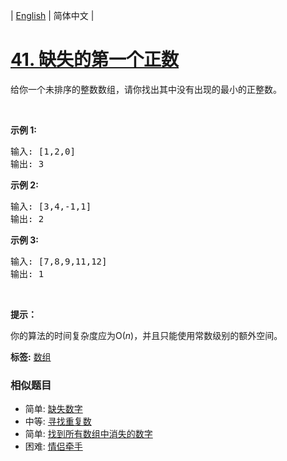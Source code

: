 | [English](README_EN.md) | 简体中文 |

# [41. 缺失的第一个正数](https://leetcode-cn.com/problems/first-missing-positive)
<p>给你一个未排序的整数数组，请你找出其中没有出现的最小的正整数。</p>

<p>&nbsp;</p>

<p><strong>示例&nbsp;1:</strong></p>

<pre>输入: [1,2,0]
输出: 3
</pre>

<p><strong>示例&nbsp;2:</strong></p>

<pre>输入: [3,4,-1,1]
输出: 2
</pre>

<p><strong>示例&nbsp;3:</strong></p>

<pre>输入: [7,8,9,11,12]
输出: 1
</pre>

<p>&nbsp;</p>

<p><strong>提示：</strong></p>

<p>你的算法的时间复杂度应为O(<em>n</em>)，并且只能使用常数级别的额外空间。</p>

**标签:**  [数组](https://leetcode-cn.com/tag/array) 
 ### 相似题目
- 简单:	[缺失数字](https://leetcode-cn.com/problems/missing-number) 
- 中等:	[寻找重复数](https://leetcode-cn.com/problems/find-the-duplicate-number) 
- 简单:	[找到所有数组中消失的数字](https://leetcode-cn.com/problems/find-all-numbers-disappeared-in-an-array) 
- 困难:	[情侣牵手](https://leetcode-cn.com/problems/couples-holding-hands) 
